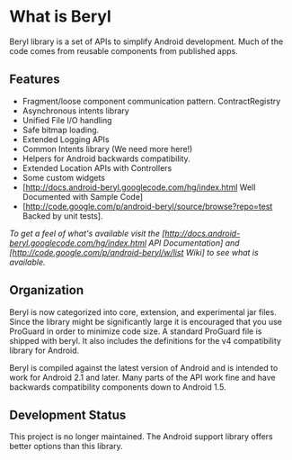 What is Beryl
=============
Beryl library is a set of APIs to simplify Android development. Much of the code comes from reusable components from published apps.

Features
--------

 * Fragment/loose component communication pattern. ContractRegistry
 * Asynchronous intents library
 * Unified File I/O handling
 * Safe bitmap loading.
 * Extended Logging APIs
 * Common Intents library (We need more here!)
 * Helpers for Android backwards compatibility.
 * Extended Location APIs with Controllers
 * Some custom widgets
 * [http://docs.android-beryl.googlecode.com/hg/index.html Well Documented with Sample Code]
 * [http://code.google.com/p/android-beryl/source/browse?repo=test Backed by unit tests].

_To get a feel of what's available visit the [http://docs.android-beryl.googlecode.com/hg/index.html API Documentation] and [http://code.google.com/p/android-beryl/w/list Wiki] to see what is available._

Organization
------------
Beryl is now categorized into core, extension, and experimental jar files. Since the library might be significantly large it is encouraged that you use ProGuard in order to minimize code size. A standard ProGuard file is shipped with beryl. It also includes the definitions for the v4 compatibility library for Android.

Beryl is compiled against the latest version of Android and is intended to work for Android 2.1 and later. Many parts of the API work fine and have backwards compatibility components down to Android 1.5.

Development Status
------------------
This project is no longer maintained. The Android support library offers better options than this library.
